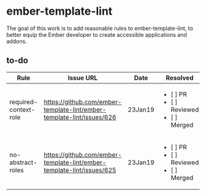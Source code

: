 # ember-template-lint

The goal of this work is to add reasonable rules to ember-template-lint, to better equip the Ember developer to create accessible applications and addons. 

## to-do

| Rule   |      Issue URL      |  Date | Resolved |
|----------|-------------|------|------|
| required-context-role |  https://github.com/ember-template-lint/ember-template-lint/issues/626 | 23Jan19 | <ul><li>[ ] PR</li><li>[ ] Reviewed</li><li>[ ] Merged</li></ul> |
| no-abstract-roles | https://github.com/ember-template-lint/ember-template-lint/issues/625 | 23Jan19 |  <ul><li>[ ] PR</li><li>[ ] Reviewed</li><li>[ ] Merged</li></ul> |
